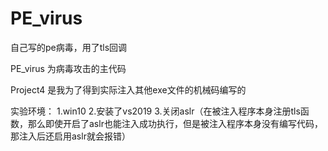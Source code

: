 # PE_virus
自己写的pe病毒，用了tls回调


PE_virus 为病毒攻击的主代码

Project4 是我为了得到实际注入其他exe文件的机械码编写的

实验环境：
1.win10
2.安装了vs2019
3.关闭aslr（在被注入程序本身注册tls函数，那么即使开启了aslr也能注入成功执行，但是被注入程序本身没有编写代码，那注入后还启用aslr就会报错）
